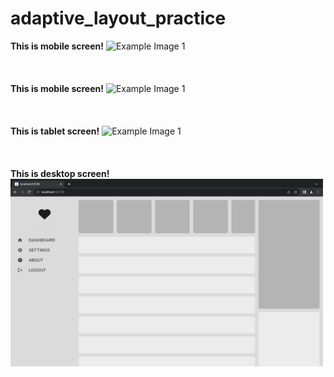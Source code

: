 # adaptive_layout_practice
<strong>This is mobile screen!</strong>
<img src="images/mobile_screen.png" alt="Example Image 1" width="500" height="300">
<br></br><br></br>
<strong>This is mobile screen!</strong>
<img src="images/mobile_screen_2.png" alt="Example Image 1" width="500" height="300">
<br></br><br></br>
<strong>This is tablet screen!</strong>
<img src="images/tablet_screen.png" alt="Example Image 1" width="500" height="300">
<br></br><br></br>
<strong>This is desktop screen!</strong>
<img src="images/desktop_screen.png" alt="Example Image 1" width="500" height="300">
